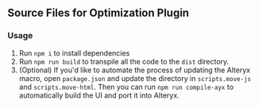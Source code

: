 ## Source Files for Optimization Plugin

### Usage

1. Run `npm i` to install dependencies
2. Run `npm run build` to transpile all the code to the `dist` directory.
3. (Optional) If you'd like to automate the process of updating the Alteryx macro, open `package.json` and update the directory in `scripts.move-js` and `scripts.move-html`. Then you can run `npm run compile-ayx` to automatically build the UI and port it into Alteryx.
